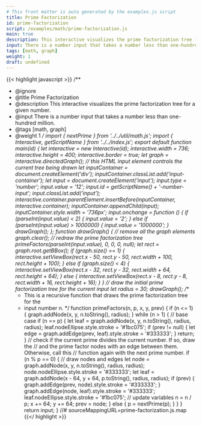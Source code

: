 ```yaml
---
# This front matter is auto generated by the examples.js script
title: Prime Factorization
id: prime-factorization
script: /examples/math/prime-factorization.js
main: true
description: This interactive visualizes the prime factorization tree for a given number.
input: There is a number input that takes a number less than one-hundred million.
tags: [math, graph]
weight: 1
draft: undefined
---
```


{{< highlight javascript >}}
/**
* @ignore
* @title Prime Factorization
* @description This interactive visualizes the prime factorization tree for a given number.
* @input There is a number input that takes a number less than one-hundred million.
* @tags [math, graph]
* @weight 1
*/
import { nextPrime } from '../../util/math.js';
import { Interactive, getScriptName } from '../../index.js';
export default function main(id) {
    let interactive = new Interactive(id);
    interactive.width = 736;
    interactive.height = 400;
    interactive.border = true;
    let graph = interactive.directedGraph();
    // this HTML input element controls the current tree being drawn
    let inputContainer = document.createElement('div');
    inputContainer.classList.add('input-container');
    let input = document.createElement('input');
    input.type = 'number';
    input.value = '12';
    input.id = getScriptName() + '-number-input';
    input.classList.add('input');
    interactive.container.parentElement.insertBefore(inputContainer, interactive.container);
    inputContainer.appendChild(input);
    inputContainer.style.width = '736px';
    input.onchange = function () {
        if (parseInt(input.value) < 2) {
            input.value = '2';
        }
        else if (parseInt(input.value) > 1000000) {
            input.value = '1000000';
        }
        drawGraph();
    };
    function drawGraph() {
        // remove all the graph elements
        graph.clear();
        // redraw the prime factorization tree
        primeFactors(parseInt(input.value), 0, 0, 0, null);
        let rect = graph.root.getBBox();
        if (graph.size() == 1) {
            interactive.setViewBox(rect.x - 50, rect.y - 50, rect.width + 100, rect.height + 100);
        }
        else if (graph.size() < 4) {
            interactive.setViewBox(rect.x - 32, rect.y - 32, rect.width + 64, rect.height + 64);
        }
        else {
            interactive.setViewBox(rect.x - 8, rect.y - 8, rect.width + 16, rect.height + 16);
        }
    }
    // draw the initial prime factorization tree for the current input
    let radius = 30;
    drawGraph();
    /**
    * This is a recursive function that draws the prime factorization tree for the
    * input number n.
    */
    function primeFactors(n, p, x, y, prev) {
        if (n <= 1) {
            graph.addNode(x, y, n.toString(), radius);
        }
        while (n > 1) {
            // base case
            if (n == p) {
                let leaf = graph.addNode(x, y, n.toString(), radius, radius);
                leaf.nodeEllipse.style.stroke = '#1bc075';
                if (prev != null) {
                    let edge = graph.addEdge(prev, leaf).style.stroke = '#333333';
                }
                return;
            }
            // check if the current prime divides the current number. If so, draw the
            // and the prime factor nodes with an edge between them. Otherwise, call this
            // function again with the next prime number.
            if (n % p == 0) {
                // draw nodes and edges
                let node = graph.addNode(x, y, n.toString(), radius, radius);
                node.nodeEllipse.style.stroke = '#333333';
                let leaf = graph.addNode(x - 64, y + 64, p.toString(), radius, radius);
                if (prev) {
                    graph.addEdge(prev, node).style.stroke = '#333333';
                }
                graph.addEdge(node, leaf).style.stroke = '#333333';
                leaf.nodeEllipse.style.stroke = '#1bc075';
                // update variables
                n = n / p;
                x += 64;
                y += 64;
                prev = node;
            }
            else {
                p = nextPrime(p);
            }
        }
    }
    return input;
}
//# sourceMappingURL=prime-factorization.js.map
{{</ highlight >}}

